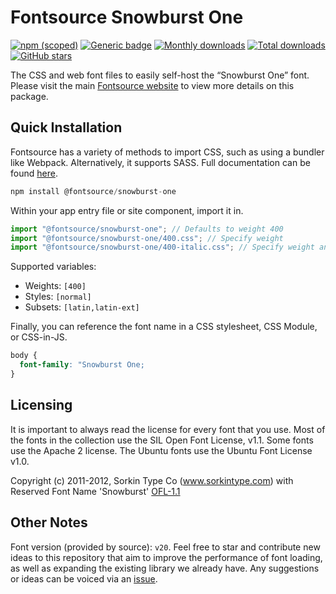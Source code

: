 # Fontsource Snowburst One

[![npm (scoped)](https://img.shields.io/npm/v/@fontsource/snowburst-one?color=brightgreen)](https://www.npmjs.com/package/@fontsource/snowburst-one) [![Generic badge](https://img.shields.io/badge/fontsource-passing-brightgreen)](https://github.com/fontsource/fontsource) [![Monthly downloads](https://badgen.net/npm/dm/@fontsource/snowburst-one)](https://github.com/fontsource/fontsource) [![Total downloads](https://badgen.net/npm/dt/@fontsource/snowburst-one)](https://github.com/fontsource/fontsource) [![GitHub stars](https://img.shields.io/github/stars/fontsource/fontsource.svg?style=social&label=Star)](https://github.com/fontsource/fontsource/stargazers)

The CSS and web font files to easily self-host the “Snowburst One” font. Please visit the main [Fontsource website](https://fontsource.org/fonts/snowburst-one) to view more details on this package.

## Quick Installation

Fontsource has a variety of methods to import CSS, such as using a bundler like Webpack. Alternatively, it supports SASS. Full documentation can be found [here](https://fontsource.org/docs/introduction).

```javascript
npm install @fontsource/snowburst-one
```

Within your app entry file or site component, import it in.

```javascript
import "@fontsource/snowburst-one"; // Defaults to weight 400
import "@fontsource/snowburst-one/400.css"; // Specify weight
import "@fontsource/snowburst-one/400-italic.css"; // Specify weight and style

```

Supported variables:
- Weights: `[400]`
- Styles: `[normal]`
- Subsets: `[latin,latin-ext]`

Finally, you can reference the font name in a CSS stylesheet, CSS Module, or CSS-in-JS.

```css
body {
  font-family: "Snowburst One;
}
```

## Licensing
It is important to always read the license for every font that you use.
Most of the fonts in the collection use the SIL Open Font License, v1.1. Some fonts use the Apache 2 license. The Ubuntu fonts use the Ubuntu Font License v1.0.

Copyright (c) 2011-2012, Sorkin Type Co (www.sorkintype.com) with Reserved Font Name 'Snowburst'
[OFL-1.1](http://scripts.sil.org/OFL)

## Other Notes
Font version (provided by source): `v20`.
Feel free to star and contribute new ideas to this repository that aim to improve the performance of font loading, as well as expanding the existing library we already have. Any suggestions or ideas can be voiced via an [issue](https://github.com/fontsource/fontsource/issues).